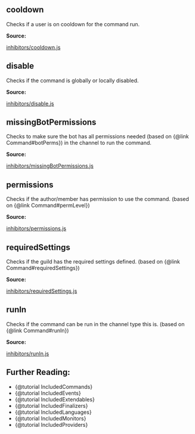 ## cooldown

Checks if a user is on cooldown for the command run.

**Source:**

[inhibitors/cooldown.js](https://github.com/dirigeants/klasa/blob/master/src/inhibitors/cooldown.js)

## disable

Checks if the command is globally or locally disabled.

**Source:**

[inhibitors/disable.js](https://github.com/dirigeants/klasa/blob/master/src/inhibitors/disable.js)

## missingBotPermissions

Checks to make sure the bot has all permissions needed (based on {@link Command#botPerms}) in the channel to run the command.

**Source:**

[inhibitors/missingBotPermissions.js](https://github.com/dirigeants/klasa/blob/master/src/inhibitors/missingBotPermissions.js)

## permissions

Checks if the author/member has permission to use the command. (based on {@link Command#permLevel})

**Source:**

[inhibitors/permissions.js](https://github.com/dirigeants/klasa/blob/master/src/inhibitors/permissions.js)

## requiredSettings

Checks if the guild has the required settings defined. (based on {@link Command#requiredSettings})

**Source:**

[inhibitors/requiredSettings.js](https://github.com/dirigeants/klasa/blob/master/src/inhibitors/requiredSettings.js)

## runIn

Checks if the command can be run in the channel type this is. (based on {@link Command#runIn})

**Source:**

[inhibitors/runIn.js](https://github.com/dirigeants/klasa/blob/master/src/inhibitors/runIn.js)

## Further Reading:

- {@tutorial IncludedCommands}
- {@tutorial IncludedEvents}
- {@tutorial IncludedExtendables}
- {@tutorial IncludedFinalizers}
- {@tutorial IncludedLanguages}
- {@tutorial IncludedMonitors}
- {@tutorial IncludedProviders}